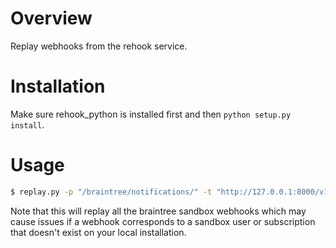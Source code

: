 # Overview
Replay webhooks from the rehook service.

# Installation
Make sure rehook_python is installed first and then `python setup.py install`.

# Usage
```bash
$ replay.py -p "/braintree/notifications/" -t "http://127.0.0.1:8000/v1/bt/handle_webhook"
```

Note that this will replay all the braintree sandbox webhooks which may cause issues if a webhook 
corresponds to a sandbox user or subscription that doesn't exist on your local installation.
